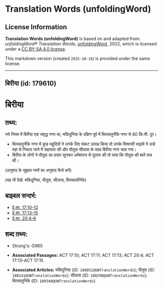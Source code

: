 # Translation Words (unfoldingWord)

## License Information

**Translation Words (unfoldingWord)** is based on and adapted from: _unfoldingWord® Translation Words_, [unfoldingWord](https://unfoldingword.org/utw), 2022, which is licensed under a [CC BY-SA 4.0 license](https://creativecommons.org/licenses/by-sa/4.0/legalcode.en).

This markdown version (created `2025-10-16`) is provided under the same license.



--------------------------------

## बिरीया (id: 179610)

बिरीया
======

तथ्य:
-----

नये नियम में बिरीया एक समृद्ध नगर था, मकिदुनिया के दक्षिण पूर्व में थिस्सलुनीके नगर से 80 कि.मी. दूर।

* थिस्सलुनीके नगर में कुछ यहूदियों ने उनके लिए संकट उत्पन्न किया तो उनके विश्वासी भाइयों ने उन्हें वहां से निकल जाने में सहायता की और पौलुस सीलास के साथ बिरीया नगर चला गया।
* बिरीया के लोगों ने पौलुस का प्रचार सुनकर धर्मशास्त्र से तुलना की तो पाया कि पौलुस की बातें सच थी।

(अनुवाद के सुझाव नामों का अनुवाद कैसे करें)

(यह भी देखें: मकिदुनिया, पौलुस, सीलास, थिस्सलोनिके)

बाइबल सन्दर्भ:
--------------

* [प्रे.का. 17:10–12](https://ref.ly/Acts17:10-Acts17:12)
* [प्रे.का. 17:13–15](https://ref.ly/Acts17:13-Acts17:15)
* [प्रे.का. 20:4–6](https://ref.ly/Acts20:4-Acts20:6)

शब्द तथ्य:
----------

* Strong's: G960

* **Associated Passages:** ACT 17:10; ACT 17:11; ACT 17:13; ACT 20:4; ACT 17:13–ACT 17:15
* **Associated Articles:** मकिदुनिया (ID: `180051@UWTranslationWords`); पौलुस (ID: `180141@UWTranslationWords`); सीलास (ID: `180290@UWTranslationWords`); थिस्सलुनिके (ID: `180348@UWTranslationWords`)

